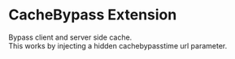 # CacheBypass Extension
Bypass client and server side cache.  
This works by injecting a hidden cachebypasstime url parameter.
